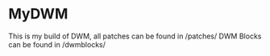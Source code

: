 # MyDWM

This is my build of DWM, all patches can be found in /patches/ DWM Blocks can be found in /dwmblocks/
